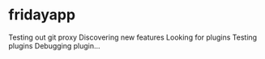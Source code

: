 # fridayapp
Testing out git proxy
Discovering new features
Looking for plugins
Testing plugins
Debugging plugin...
